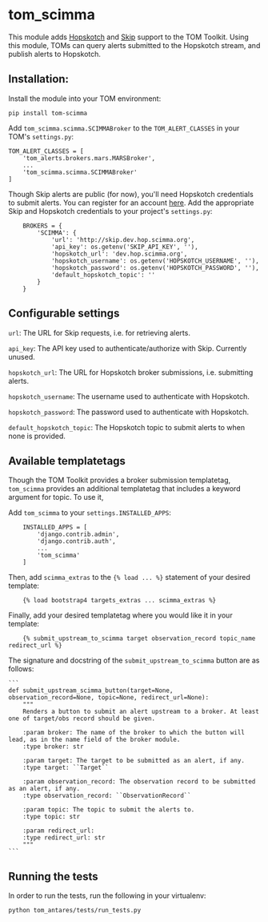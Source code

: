 # tom_scimma
This module adds [Hopskotch](https://scimma.org/projects.html) and [Skip](http://skip.dev.hop.scimma.org/api/)
support to the TOM Toolkit. Using this module, TOMs can query alerts submitted to the Hopskotch stream, and publish
alerts to Hopskotch.

## Installation:

Install the module into your TOM environment:

    pip install tom-scimma

Add `tom_scimma.scimma.SCIMMABroker` to the `TOM_ALERT_CLASSES` in your TOM's `settings.py`:

    TOM_ALERT_CLASSES = [
        'tom_alerts.brokers.mars.MARSBroker',
        ...
        'tom_scimma.scimma.SCIMMABroker'
    ]

Though Skip alerts are public (for now), you'll need Hopskotch credentials to submit alerts. You can register for an
account [here](https://admin.dev.hop.scimma.org/hopauth/login?next=/hopauth/). Add the appropriate Skip and Hopskotch
credentials to your project's `settings.py`:

```
    BROKERS = {
        'SCIMMA': {
            'url': 'http://skip.dev.hop.scimma.org',
            'api_key': os.getenv('SKIP_API_KEY', ''),
            'hopskotch_url': 'dev.hop.scimma.org',
            'hopskotch_username': os.getenv('HOPSKOTCH_USERNAME', ''),
            'hopskotch_password': os.getenv('HOPSKOTCH_PASSWORD', ''),
            'default_hopskotch_topic': ''
        }
    }
```

## Configurable settings

``url``: The URL for Skip requests, i.e. for retrieving alerts.

``api_key``: The API key used to authenticate/authorize with Skip. Currently unused.

``hopskotch_url``: The URL for Hopskotch broker submissions, i.e. submitting alerts.

``hopskotch_username``: The username used to authenticate with Hopskotch.

``hopskotch_password``: The password used to authenticate with Hopskotch.

``default_hopskotch_topic``: The Hopskotch topic to submit alerts to when none is provided.

## Available templatetags

Though the TOM Toolkit provides a broker submission templatetag, `tom_scimma` provides an additional templatetag that
includes a keyword argument for topic. To use it, 

Add `tom_scimma` to your `settings.INSTALLED_APPS`:

```
    INSTALLED_APPS = [
        'django.contrib.admin',
        'django.contrib.auth',
        ...
        'tom_scimma'
    ]
```

Then, add `scimma_extras` to the `{% load ... %}` statement of your desired template:

```
    {% load bootstrap4 targets_extras ... scimma_extras %}
```

Finally, add your desired templatetag where you would like it in your template:

```
    {% submit_upstream_to_scimma target observation_record topic_name redirect_url %}
```

The signature and docstring of the `submit_upstream_to_scimma` button are as follows:

    ```
    def submit_upstream_scimma_button(target=None, observation_record=None, topic=None, redirect_url=None):
        """
        Renders a button to submit an alert upstream to a broker. At least one of target/obs record should be given.

        :param broker: The name of the broker to which the button will lead, as in the name field of the broker module.
        :type broker: str

        :param target: The target to be submitted as an alert, if any.
        :type target: ``Target``

        :param observation_record: The observation record to be submitted as an alert, if any.
        :type observation_record: ``ObservationRecord``

        :param topic: The topic to submit the alerts to.
        :type topic: str

        :param redirect_url:
        :type redirect_url: str
        """
    ```

## Running the tests

In order to run the tests, run the following in your virtualenv:

`python tom_antares/tests/run_tests.py`
